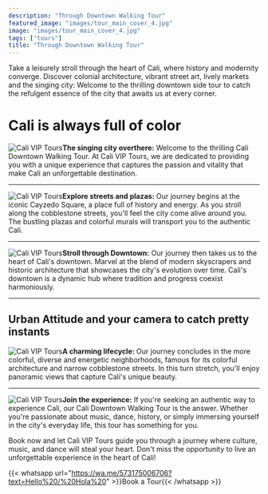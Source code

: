 ```yaml
---
description: "Through Downtown Walking Tour"
featured_image: "images/tour_main_cover_4.jpg"
image: "images/tour_main_cover_4.jpg"
tags: ["tours"]
title: "Through Downtown Walking Tour"
---
```


Take a leisurely stroll through the heart of Cali, where history and modernity converge. Discover colonial architecture, vibrant street art, lively markets and the singing city: Welcome to the thrilling downtown side tour to catch the refulgent essence of the city that awaits us at every corner.

# Cali is always full of color

![Cali VIP Tours](/images/tour_entry_12.jpg)**The singing city overthere:** Welcome to the thrilling Cali Downtown Walking Tour. At Cali VIP Tours, we are dedicated to providing you with a unique experience that captures the passion and vitality that make Cali an unforgettable destination.

---

![Cali VIP Tours](/images/tour_entry_13.jpg)**Explore streets and plazas:** Our journey begins at the iconic Cayzedo Square, a place full of history and energy. As you stroll along the cobblestone streets, you'll feel the city come alive around you. The bustling plazas and colorful murals will transport you to the authentic Cali.

---

![Cali VIP Tours](/images/tour_entry_14.jpg)**Stroll through Downtown:** Our journey then takes us to the heart of Cali's downtown. Marvel at the blend of modern skyscrapers and historic architecture that showcases the city's evolution over time. Cali's downtown is a dynamic hub where tradition and progress coexist harmoniously.

---

## Urban Attitude and your camera to catch pretty instants

![Cali VIP Tours](/images/tour_entry_15.jpg)**A charming lifecycle:** Our journey concludes in the more colorful, diverse and energetic neighborhoods, famous for its colorful architecture and narrow cobblestone streets. In this turn stretch, you'll enjoy panoramic views that capture Cali's unique beauty.

---

![Cali VIP Tours](/images/tour_entry_16.jpg)**Join the experience:** If you're seeking an authentic way to experience Cali, our Cali Downtown Walking Tour is the answer. Whether you're passionate about music, dance, history, or simply immersing yourself in the city's everyday life, this tour has something for you.

Book now and let Cali VIP Tours guide you through a journey where culture, music, and dance will steal your heart. Don't miss the opportunity to live an unforgettable experience in the heart of Cali!

{{< whatsapp url="https://wa.me/573175006706?text=Hello%20/%20Hola%20" >}}Book a Tour{{< /whatsapp >}}